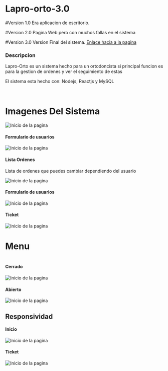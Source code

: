 # Lapro-orto-3.0

#Version 1.0 Era aplicacion de escritorio.

#Version 2.0 Pagina Web pero con muchos fallas en el sistema

#Version 3.0 Version Final del sistema. 
<a href="http://www.lapro-orto.top.mx">Enlace hacia a la pagina</a>

<h3>Descripcion</h3>

<p>Lapro-Orto es un sistema hecho para un ortodoncista si principal funcion es para la gestion de ordenes y ver el seguimiento de estas</p>

<p>El sistema esta hecho con: Nodejs, Reactjs y MySQL</p>

<br/>

<h1>Imagenes Del Sistema</h1>

![Inicio de la pagina](../master/myFolder/inicio.png)

<h4>Formulario de usuarios</h4>

![Inicio de la pagina](../master/myFolder/FormularioUsuarios.png)

<h4>Lista Ordenes</h4>
<p>Lista de ordenes que puedes cambiar dependiendo del usuario</p>

![Inicio de la pagina](../master/myFolder/ordenes.png)

<h4>Formulario de usuarios</h4>

![Inicio de la pagina](../master/myFolder/inicio.png)

<h4>Ticket</h4>

![Inicio de la pagina](../master/myFolder/Ticket.png)

<h1>Menu<h1>

<h4>Cerrado</h4>

![Inicio de la pagina](../master/myFolder/menuC.png)

<h4>Abierto</h4>

![Inicio de la pagina](../master/myFolder/menuA.png)

<h2>Responsividad</h2>

<h4>Inicio</h4>

![Inicio de la pagina](../master/myFolder/InicioResponsivo.png)

<h4>Ticket</h4>

![Inicio de la pagina](../master/myFolder/ticketResponsivo.png)